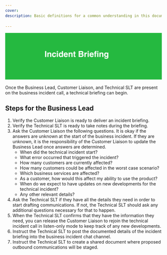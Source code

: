 ```yaml
---
cover:
description: Basic definitions for a common understanding in this document

---
```

![Briefing](../assets/img/headers/Business_Briefing.png)

Once the Business Lead, Customer Liaison, and Technical SLT are present on the business incident call, a technical briefing can begin.

## Steps for the Business Lead

1. Verify the Customer Liaison is ready to deliver an incident briefing.
1. Verify the Technical SLT is ready to take notes during the briefing.
1. Ask the Customer Liaison the following questions. It is okay if the answers are unknown at the start of the business incident. If they are unknown, it is the responsibility of the Customer Liaison to update the Business Lead once answers are determined.
    - When did the technical incident start?
    - What error occurred that triggered the incident?
    - How many customers are currently affected?
    - How many customers could be affected in the worst case scenario?
    - Which business services are affected?
    - As a customer, how would this affect my ability to use the product?
    - When do we expect to have updates on new developments for the technical incident?
    - Any other relevant details?
1. Ask the Technical SLT if they have all the details they need in order to start drafting communications. If not, the Technical SLT should ask any additional questions necessary for that to happen.
1. When the Technical SLT confirms that they have the information they need, you can release the Customer Liaison to rejoin the technical incident call in listen-only mode to keep track of any new developments.
1. Instruct the Technical SLT to post the documented details of the incident briefing into the business incident chat channel.
1. Instruct the Technical SLT to create a shared document where proposed outbound communications will be staged.


